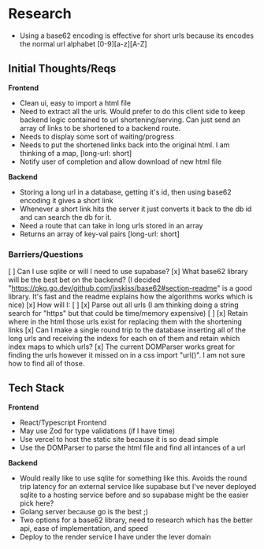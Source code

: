 # Research

- Using a base62 encoding is effective for short urls because its encodes the normal url alphabet [0-9][a-z][A-Z]


## Initial Thoughts/Reqs

**Frontend**
- Clean ui, easy to import a html file
- Need to extract all the urls. Would prefer to do this client side to keep backend logic contained to url shortening/serving. Can just send an array of links to be shortened to a backend route.
- Needs to display some sort of waiting/progress
- Needs to put the shortened links back into the original html. I am thinking of a map, [long-url: short]
- Notify user of completion and allow download of new html file

**Backend**
- Storing a long url in a database, getting it's id, then using base62 encoding it gives a short link
- Whenever a short link hits the server it just converts it back to the db id and can search the db for it.
- Need a route that can take in long urls stored in an array
- Returns an array of key-val pairs [long-url: short]


### Barriers/Questions

[ ] Can I use sqlite or will I need to use supabase?
[x] What base62 library will be the best bet on the backend? (I decided "https://pkg.go.dev/github.com/jxskiss/base62#section-readme" is a good library. It's fast and the readme explains how the algorithms works which is nice)
[x] How will I:
[ ] [x] Parse out all urls (I am thinking doing a string search for "https" but that could be time/memory expensive)
[ ] [x] Retain where in the html those urls exist for replacing them with the shortening links 
[x] Can I make a single round trip to the database inserting all of the long urls and receiving the indexs for each on of them and retain which index maps to which urls?
[x] The current DOMParser works great for finding the urls however it missed on in a css import "url()". I am not sure how to find all of those.

## Tech Stack

**Frontend**
- React/Typescript Frontend
- May use Zod for type validations (if I have time)
- Use vercel to host the static site because it is so dead simple
- Use the DOMParser to parse the html file and find all intances of a url

**Backend**
- Would really like to use sqlite for something like this. Avoids the round trip latency for an external service like supabase but I've never deployed sqlite to a hosting service before and so supabase might be the easier pick here?
- Golang server because go is the best ;)
- Two options for a base62 library, need to research which has the better api, ease of implementation, and speed
- Deploy to the render service I have under the lever domain

